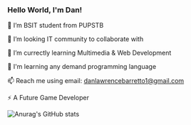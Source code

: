 ### Hello World, I'm Dan!

 🌱 I’m BSIT student from PUPSTB
 
 👯 I’m looking IT community to collaborate with
 
 🤔 I’m currectly learning Multimedia & Web Development
 
 💬 I'm learning any demand programming language
 
 📫 Reach me using email: danlawrencebarretto1@gmail.com
 
 ⚡ A Future Game Developer 


![Anurag's GitHub stats](https://github-readme-stats.vercel.app/api?username=DanLawrenceBarretto&show_icons=true&theme=radical)


